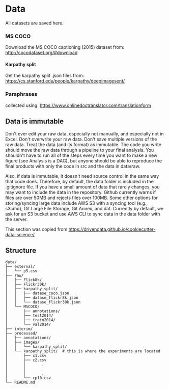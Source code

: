 # Data

All datasets are saved here.

### MS COCO
Download the MS COCO captioning (2015) dataset from:
http://cocodataset.org/#download

#### Karpathy split
Get the karpathy split .json files from: 
https://cs.stanford.edu/people/karpathy/deepimagesent/

### Paraphrases
collected using: https://www.onlinedoctranslator.com/translationform

## Data is immutable
Don't ever edit your raw data, especially not manually, and especially not in Excel. 
Don't overwrite your raw data. Don't save multiple versions of the raw data. 
Treat the data (and its format) as immutable. The code you write should
 move the raw data through a pipeline to your final analysis. 
 You shouldn't have to run all of the steps every time you want to 
 make a new figure (see Analysis is a DAG), but anyone should be able to 
 reproduce the final products with only the code in src and the data in data/raw.

Also, if data is immutable, it doesn't need source control in the same 
way that code does. Therefore, by default, the data folder is included 
in the .gitignore file. If you have a small amount of data that rarely 
changes, you may want to include the data in the repository. Github 
currently warns if files are over 50MB and rejects files over 100MB. 
Some other options for storing/syncing large data include AWS S3 with 
a syncing tool (e.g., s3cmd), Git Large File Storage, Git Annex, and dat. 
Currently by default, we ask for an S3 bucket and use AWS CLI to sync 
data in the data folder with the server.

This section was copied from https://drivendata.github.io/cookiecutter-data-science/

## Structure
````
data/
├── external/
│   └── p5.csv
├── raw/
│   ├── Flick8k/
│   ├── Flickr30k/
│   ├── karpathy_split/
│   │   ├── datase_coco.json
│   │   ├── datase_flickr8k.json
│   │   └── datase_flickr30k.json
│   └── MSCOCO/
│       ├── annotations/
│       ├── test2014/
│       ├── train2014/
│       └── val2014/
├── interim/
├── processed/
│   ├── annotations/
│   ├── images/
│   │   └── karpathy_split/
│   └── karpathy_split/  # this is where the experiments are located
│       ├── c1.csv
│       ├── c2.csv
│       │       .
│       │       .
│       │       .
│       └── cp10.csv
└── README.md
````